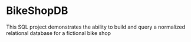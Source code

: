 # BikeShopDB
This SQL project demonstrates the ability to build and query a normalized relational database for a fictional bike shop
